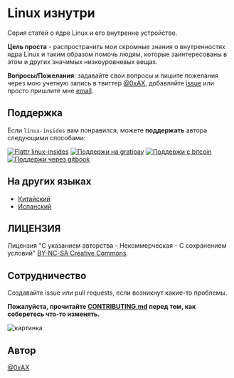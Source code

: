 Linux изнутри
=============

Серия статей о ядре Linux и его внутренне устройстве.

**Цель проста** - распространить мои скромные знания о внутренностях ядра Linux
и таким образом помочь людям, которые заинтересованы в этом и других значимых
низкоуровневых вещах.

**Вопросы/Пожелания**: задавайте свои вопросы и пишите пожелания через мою
учетную запись в твиттер [@0xAX](https://twitter.com/0xAX), добавляйте
[issue](https://github.com/0xAX/linux-insides/issues/new) или просто пришлите
мне [email](mailto:anotherworldofworld@gmail.com).

Поддержка
---------

Если `linux-insides` вам понравился, можете **поддержать** автора следующими
способами:

[![Flattr linux-insides](https://img.shields.io/badge/donate-flattr-green.svg)](https://flattr.com/submit/auto?user_id=0xAX&url=https://github.com/0xAX/linux-insides/&title=linux-insed)
[![Поддержи на gratipay](https://img.shields.io/gratipay/0xAX.svg)](https://gratipay.com/~0xAX)
[![Поддержи с bitcoin](https://img.shields.io/badge/donate-bitcoin-green.svg)](https://www.coinbase.com/checkouts/0bfa452a41cf52c0b3f99500b4f31685)
[![Поддержи через gitbook](https://img.shields.io/badge/donate-gitbook-green.svg)](https://gumroad.com/l/gitbook_54c9232c1db1670300055523?wanted=true)

На других языках
----------------

  * [Китайский](https://github.com/MintCN/linux-insides-zh)
  * [Испанский](https://github.com/leolas95/linux-insides)

ЛИЦЕНЗИЯ
--------

Лицензия "С указанием авторства - Некоммерческая - С сохранением условий"
[BY-NC-SA Creative Commons](http://creativecommons.org/licenses/by-nc-sa/4.0).

Сотрудничество
--------------

Создавайте issue или pull requests, если возникнут какие-то проблемы.

**Пожалуйста, прочитайте
[CONTRIBUTING.md](https://github.com/0xAX/linux-insides/blob/master/CONTRIBUTING.md)
перед тем, как соберетесь что-то изменять.**

![картинка](http://oi58.tinypic.com/23upobq.jpg)

Автор
-----

[@0xAX](https://twitter.com/0xAX)
